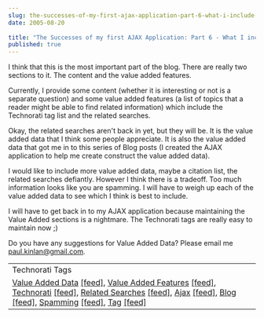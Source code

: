 ```yaml
---
slug: the-successes-of-my-first-ajax-application-part-6-what-i-include-in-my-blogs
date: 2005-08-20
 
title: "The Successes of my first AJAX Application: Part 6 - What I include in my Blogs"
published: true
---
```

I think that this is the most important part of the blog. There are really two sections to it. The content and the value added features.<p />Currently, I provide some content (whether it is interesting or not is a separate question) and some value added features (a list of topics that a reader might be able to find related information) which include the Technorati tag list and the related searches.<p />Okay, the related searches aren't back in yet, but they will be. It is the value added data that I think some people appreciate. It is also the value added data that got me in to this series of Blog posts (I created the AJAX application to help me create construct the value added data).<p />I would like to include more value added data, maybe a citation list, the related searches defiantly. However I think there is a tradeoff. Too much information looks like you are spamming. I will have to weigh up each of the value added data to see which I think is best to include.<p />I will have to get back in to my AJAX application because maintaining the Value Added sections is a nightmare. The Technorati tags are really easy to maintain now ;)<p />Do you have any suggestions for Value Added Data? Please email me <a href="mailto:paul.kinlan@gmail.com">paul.kinlan@gmail.com</a>.<p /><table class="TechnoratiHead TagHeader">
<tr><td>Technorati Tags</td></tr>
<tr class="Technorati"><td>
<a href="http://www.technorati.com/tag/Value" class="Tag" rel="tag">Value Added Data</a> <a href="http://feeds.technorati.com/feed/posts/tag/Value" class="Tag">[feed]</a>, <a href="http://www.technorati.com/tag/Value" class="Tag" rel="tag">Value Added Features</a> <a href="http://feeds.technorati.com/feed/posts/tag/Value" class="Tag">[feed]</a>, <a href="http://www.technorati.com/tag/Technorati" class="Tag" rel="tag">Technorati</a> <a href="http://feeds.technorati.com/feed/posts/tag/Technorati" class="Tag">[feed]</a>, <a href="http://www.technorati.com/tag/Related" class="Tag" rel="tag">Related Searches</a> <a href="http://feeds.technorati.com/feed/posts/tag/Related" class="Tag">[feed]</a>, <a href="http://www.technorati.com/tag/Ajax" class="Tag" rel="tag">Ajax</a> <a href="http://feeds.technorati.com/feed/posts/tag/Ajax" class="Tag">[feed]</a>, <a href="http://www.technorati.com/tag/Blog" class="Tag" rel="tag">Blog</a> <a href="http://feeds.technorati.com/feed/posts/tag/Blog" class="Tag">[feed]</a>, <a href="http://www.technorati.com/tag/Spamming" class="Tag" rel="tag">Spamming</a> <a href="http://feeds.technorati.com/feed/posts/tag/Spamming" class="Tag">[feed]</a>, <a href="http://www.technorati.com/tag/Tag" class="Tag" rel="tag">Tag</a> <a href="http://feeds.technorati.com/feed/posts/tag/Tag" class="Tag">[feed]</a>
</td></tr>
</table><div class="blogger-post-footer"><img class="posterous_download_image" src="https://blogger.googleusercontent.com/tracker/8109338-112453051414855015?l=www.kinlan.co.uk%2Findex.html" height="1" alt="" width="1" /></div>

